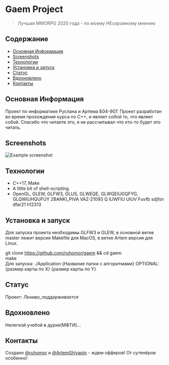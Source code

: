 # Gaem Project
> Лучшая MMORPG 2020 года - по моему НЕскромному мнению

## Содержание
* [Основная Информация](#Основная-Информация)
* [Screenshots](#screenshots)
* [Технологии](#Технологии)
* [Установка и запуск](#Установка-и-запуск)
* [Статус](#status)
* [Вдохновлено](#inspiration)
* [Контакты](#contact)

## Основная Информация
Проект по информатике Руслана и Артема Б04-907. Проект разработан во время прохождения курса по C++, и являет собой то, что являет собой. Спасибо что читаете это, я не рассчитывал что кто-то будет это читать.

## Screenshots
![Example screenshot](./img/screenshot.png)

## Технологии
* C++17, Make
* A little bit of shell-scripting
* OpenGL, GLEW, GLFW3, GLUS, GLWEQE, GLWQEIUGQFYG, GLQWIUHQUFUY 2BANKI_PIVA  VAZ-21093 Q IUWFIU UIUV Fuvfb sdjfsn dfar21 h12313

## Установка и запуск
Для запуска проекта необходимы GLFW3 и GLEW, в основной ветке master лежит версия Makefile для MacOS, в ветке Artem версия для Linux. <br />

git clone https://github.com/ruhomor/gaem && cd gaem <br />
make <br />
Для запуска: ./Application {Название папки с алгоритмами} OPTIONAL: {размер карты по X} {размер карты по Y}

## Статус
Проект: _Лениво_поддерживается_

## Вдохновлено
Нелегкой учебой в дурке(МФТИ)...

## Контакты
Создано [@ruhomor](ruhomor) и [@ArtemShlyapin](altemshlyapin) - ждем офферов! От сутенёров особенно!
